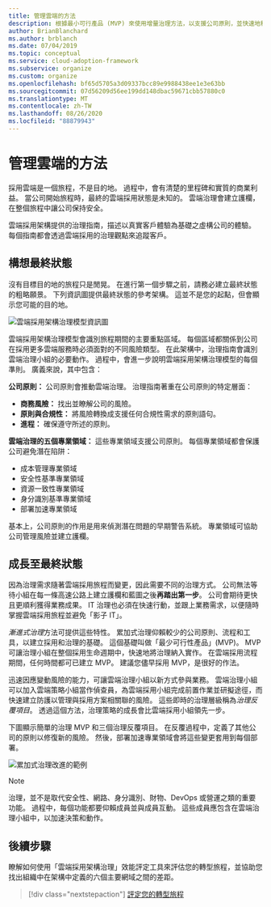 ```yaml
---
title: 管理雲端的方法
description: 根據最小可行產品 (MVP) 來使用增量治理方法，以支援公司原則，並快速地移往雲端採用。
author: BrianBlanchard
ms.author: brblanch
ms.date: 07/04/2019
ms.topic: conceptual
ms.service: cloud-adoption-framework
ms.subservice: organize
ms.custom: organize
ms.openlocfilehash: bf65d5705a3d09337bcc89e9988438ee1e3e63bb
ms.sourcegitcommit: 07d56209d56ee199dd148dbac59671cbb57880c0
ms.translationtype: MT
ms.contentlocale: zh-TW
ms.lasthandoff: 08/26/2020
ms.locfileid: "88879943"
---
```

# <a name="govern-methodology-for-the-cloud"></a>管理雲端的方法

採用雲端是一個旅程，不是目的地。 過程中，會有清楚的里程碑和實質的商業利益。 當公司開始旅程時，最終的雲端採用狀態是未知的。 雲端治理會建立護欄，在整個旅程中讓公司保持安全。

雲端採用架構提供的治理指南，描述以真實客戶體驗為基礎之虛構公司的體驗。 每個指南都會透過雲端採用的治理觀點來追蹤客戶。

## <a name="envision-an-end-state"></a>構想最終狀態

沒有目標目的地的旅程只是閒晃。 在進行第一個步驟之前，請務必建立最終狀態的粗略願景。 下列資訊圖提供最終狀態的參考架構。 這並不是您的起點，但會顯示您可能的目的地。

![雲端採用架構治理模型資訊圖](../_images/operational-transformation-govern-large.png)

雲端採用架構治理模型會識別旅程期間的主要重點區域。 每個區域都關係到公司在採用更多雲端服務時必須面對的不同風險類型。 在此架構中，治理指南會識別雲端治理小組的必要動作。 過程中，會進一步說明雲端採用架構治理模型的每個準則。 廣義來說，其中包含：

**公司原則：** 公司原則會推動雲端治理。 治理指南著重在公司原則的特定層面：

- **商務風險：** 找出並瞭解公司的風險。
- **原則與合規性：** 將風險轉換成支援任何合規性需求的原則語句。
- **進程：** 確保遵守所述的原則。

**雲端治理的五個專業領域：** 這些專業領域支援公司原則。 每個專業領域都會保護公司避免潛在陷阱：

- 成本管理專業領域
- 安全性基準專業領域
- 資源一致性專業領域
- 身分識別基準專業領域
- 部署加速專業領域

基本上，公司原則的作用是用來偵測潛在問題的早期警告系統。 專業領域可協助公司管理風險並建立護欄。

## <a name="grow-to-the-end-state"></a>成長至最終狀態

因為治理需求隨著雲端採用旅程而變更，因此需要不同的治理方式。 公司無法等待小組在每一條高速公路上建立護欄和藍圖之後**再踏出第一步**。 公司會期待更快且更順利獲得業務成果。 IT 治理也必須在快速行動，並跟上業務需求，以便隨時掌握雲端採用旅程並避免「影子 IT」。

*漸進式治理*方法可提供這些特性。 累加式治理仰賴較少的公司原則、流程和工具，以建立採用和治理的基礎。 這個基礎叫做「最少可行性產品」(MVP)。 MVP 可讓治理小組在整個採用生命週期中，快速地將治理納入實作。 在雲端採用流程期間，任何時間都可已建立 MVP。 建議您儘早採用 MVP，是很好的作法。

迅速因應變動風險的能力，可讓雲端治理小組以新方式參與業務。 雲端治理小組可以加入雲端策略小組當作偵查員，為雲端採用小組完成前置作業並研擬途徑，而快速建立防護以管理與採用方案相關聯的風險。 這些即時的治理層級稱為*治理反覆項目*。 透過這個方法，治理策略的成長會比雲端採用小組領先一步。

下圖顯示簡單的治理 MVP 和三個治理反覆項目。 在反覆過程中，定義了其他公司的原則以修復新的風險。 然後，部署加速專業領域會將這些變更套用到每個部署。

![累加式治理改進的範例](../_images/govern/incremental-governance-example.png)

> [!NOTE]
> 治理，並不是取代安全性、網路、身分識別、財物、DevOps 或營運之類的重要功能。 過程中，每個功能都要仰賴成員並與成員互動。 這些成員應包含在雲端治理小組中，以加速決策和動作。

## <a name="next-steps"></a>後續步驟

瞭解如何使用「雲端採用架構治理」效能評定工具來評估您的轉型旅程，並協助您找出組織中在架構中定義的六個主要網域之間的差距。

> [!div class="nextstepaction"]
> [評定您的轉型旅程](./benchmark.md)
